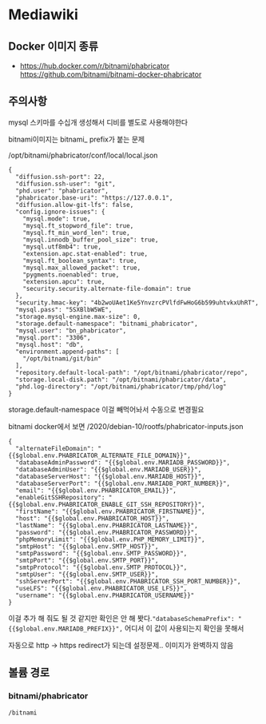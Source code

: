 Mediawiki
=========

## Docker 이미지 종류

* https://hub.docker.com/r/bitnami/phabricator
  https://github.com/bitnami/bitnami-docker-phabricator

## 주의사항

mysql 스키마를 수십개 생성해서 디비를 별도로 사용해야한다

bitnami이미지는 bitnami_ prefix가 붙는 문제

/opt/bitnami/phabricator/conf/local/local.json
```
{
  "diffusion.ssh-port": 22,
  "diffusion.ssh-user": "git",
  "phd.user": "phabricator",
  "phabricator.base-uri": "https://127.0.0.1",
  "diffusion.allow-git-lfs": false,
  "config.ignore-issues": {
    "mysql.mode": true,
    "mysql.ft_stopword_file": true,
    "mysql.ft_min_word_len": true,
    "mysql.innodb_buffer_pool_size": true,
    "mysql.utf8mb4": true,
    "extension.apc.stat-enabled": true,
    "mysql.ft_boolean_syntax": true,
    "mysql.max_allowed_packet": true,
    "pygments.noenabled": true,
    "extension.apcu": true,
    "security.security.alternate-file-domain": true
  },
  "security.hmac-key": "4b2woUAet1Ke5YnvzrcPVlfdFwHoG6b599uhtvkxUhRT",
  "mysql.pass": "5SXBlbW5WE",
  "storage.mysql-engine.max-size": 0,
  "storage.default-namespace": "bitnami_phabricator",
  "mysql.user": "bn_phabricator",
  "mysql.port": "3306",
  "mysql.host": "db",
  "environment.append-paths": [
    "/opt/bitnami/git/bin"
  ],
  "repository.default-local-path": "/opt/bitnami/phabricator/repo",
  "storage.local-disk.path": "/opt/bitnami/phabricator/data",
  "phd.log-directory": "/opt/bitnami/phabricator/tmp/phd/log"
}
```
storage.default-namespace 이걸 빼먹어놔서 수동으로 변경필요

bitnami docker에서 보면
/2020/debian-10/rootfs/phabricator-inputs.json
```
{
  "alternateFileDomain": "{{$global.env.PHABRICATOR_ALTERNATE_FILE_DOMAIN}}",
  "databaseAdminPassword": "{{$global.env.MARIADB_PASSWORD}}",
  "databaseAdminUser": "{{$global.env.MARIADB_USER}}",
  "databaseServerHost": "{{$global.env.MARIADB_HOST}}",
  "databaseServerPort": "{{$global.env.MARIADB_PORT_NUMBER}}",
  "email": "{{$global.env.PHABRICATOR_EMAIL}}",
  "enableGitSSHRepository": "{{$global.env.PHABRICATOR_ENABLE_GIT_SSH_REPOSITORY}}",
  "firstName": "{{$global.env.PHABRICATOR_FIRSTNAME}}",
  "host": "{{$global.env.PHABRICATOR_HOST}}",
  "lastName": "{{$global.env.PHABRICATOR_LASTNAME}}",
  "password": "{{$global.env.PHABRICATOR_PASSWORD}}",
  "phpMemoryLimit": "{{$global.env.PHP_MEMORY_LIMIT}}",
  "smtpHost": "{{$global.env.SMTP_HOST}}",
  "smtpPassword": "{{$global.env.SMTP_PASSWORD}}",
  "smtpPort": "{{$global.env.SMTP_PORT}}",
  "smtpProtocol": "{{$global.env.SMTP_PROTOCOL}}",
  "smtpUser": "{{$global.env.SMTP_USER}}",
  "sshServerPort": "{{$global.env.PHABRICATOR_SSH_PORT_NUMBER}}",
  "useLFS": "{{$global.env.PHABRICATOR_USE_LFS}}",
  "username": "{{$global.env.PHABRICATOR_USERNAME}}"
}
```
이걸 추가 해 줘도 될 것 같지만 확인은 안 해 봣다.`"databaseSchemaPrefix": "{{$global.env.MARIADB_PREFIX}}",`
어디서 이 값이 사용되는지 확인을 못해서


자동으로 http -> https redirect가 되는데 설정문제.. 이미지가 완벽하지 않음

## 볼륨 경로

### bitnami/phabricator

```
/bitnami
```
